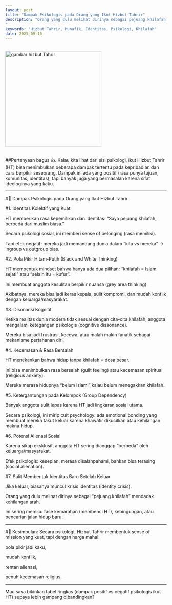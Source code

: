 ```yaml
---
layout: post
title: "Dampak Psikologis pada Orang yang Ikut Hizbut Tahrir"
description: "Orang yang dulu melihat dirinya sebagai pejuang khilafah mendadak kehilangan arah
"
keywords: "Hizbut Tahrir, Munafik, Identitas, Psikologi, Khilafah"
date: 2025-09-16
---
```


<br/><img src="{{ site.url }}/gambar/g4.png" alt="gambar hizbut Tahrir" width="300" /><br><br/>

##Pertanyaan bagus 👍. Kalau kita lihat dari sisi psikologi, ikut Hizbut Tahrir (HT) bisa menimbulkan beberapa dampak tertentu pada kepribadian dan cara berpikir seseorang. Dampak ini ada yang positif (rasa punya tujuan, komunitas, identitas), tapi banyak juga yang bermasalah karena sifat ideologinya yang kaku.


---

#🧠 Dampak Psikologis pada Orang yang Ikut Hizbut Tahrir

#1. Identitas Kolektif yang Kuat

HT memberikan rasa kepemilikan dan identitas: “Saya pejuang khilafah, berbeda dari muslim biasa.”

Secara psikologi sosial, ini memberi sense of belonging (rasa memiliki).

Tapi efek negatif: mereka jadi memandang dunia dalam “kita vs mereka” → ingroup vs outgroup bias.


#2. Pola Pikir Hitam-Putih (Black and White Thinking)

HT membentuk mindset bahwa hanya ada dua pilihan: “khilafah = Islam sejati” atau “selain itu = kufur”.

Ini membuat anggota kesulitan berpikir nuansa (grey area thinking).

Akibatnya, mereka bisa jadi keras kepala, sulit kompromi, dan mudah konflik dengan keluarga/masyarakat.


#3. Disonansi Kognitif

Ketika realitas dunia modern tidak sesuai dengan cita-cita khilafah, anggota mengalami ketegangan psikologis (cognitive dissonance).

Mereka bisa jadi frustrasi, kecewa, atau malah makin fanatik sebagai mekanisme pertahanan diri.


#4. Kecemasan & Rasa Bersalah

HT menekankan bahwa hidup tanpa khilafah = dosa besar.

Ini bisa menimbulkan rasa bersalah (guilt feeling) atau kecemasan spiritual (religious anxiety).

Mereka merasa hidupnya “belum islami” kalau belum menegakkan khilafah.


#5. Ketergantungan pada Kelompok (Group Dependency)

Banyak anggota sulit lepas karena HT jadi lingkaran sosial utama.

Secara psikologi, ini mirip cult psychology: ada emotional bonding yang membuat mereka takut keluar karena khawatir dikucilkan atau kehilangan makna hidup.


#6. Potensi Alienasi Sosial

Karena sikap eksklusif, anggota HT sering dianggap “berbeda” oleh keluarga/masyarakat.

Efek psikologis: kesepian, merasa disalahpahami, bahkan bisa terasing (social alienation).


#7. Sulit Membentuk Identitas Baru Setelah Keluar

Jika keluar, biasanya muncul krisis identitas (identity crisis).

Orang yang dulu melihat dirinya sebagai “pejuang khilafah” mendadak kehilangan arah.

Ini sering memicu fase kemarahan (membenci HT), kebingungan, atau pencarian jalan hidup baru.



---

#📌 Kesimpulan:
Secara psikologi, Hizbut Tahrir membentuk sense of mission yang kuat, tapi dengan harga mahal:

pola pikir jadi kaku,

mudah konflik,

rentan alienasi,

penuh kecemasan religius.



---

Mau saya bikinkan tabel ringkas (dampak positif vs negatif psikologis ikut HT) supaya lebih gampang dibandingkan?

